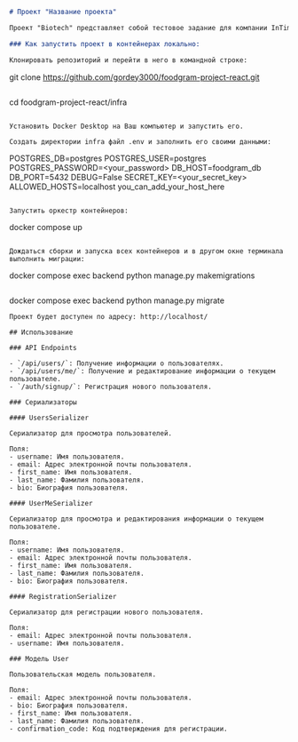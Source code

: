```markdown
# Проект "Название проекта"

Проект "Biotech" представляет собой тестовое задание для компании InTime.BioTech .

### Как запустить проект в контейнерах локально:

Клонировать репозиторий и перейти в него в командной строке:

```
git clone https://github.com/gordey3000/foodgram-project-react.git
```

```
cd foodgram-project-react/infra
```

Установить Docker Desktop на Ваш компьютер и запустить его.

Создать директории infra файл .env и заполнить его своими данными:

```
POSTGRES_DB=postgres
POSTGRES_USER=postgres
POSTGRES_PASSWORD=<your_password>
DB_HOST=foodgram_db
DB_PORT=5432
DEBUG=False
SECRET_KEY=<your_secret_key>
ALLOWED_HOSTS=localhost you_can_add_your_host_here
```

Запустить оркестр контейнеров:

```
docker compose up
```

Дождаться сборки и запуска всех контейнеров и в другом окне терминала выполнить миграции:
```
docker compose exec backend python manage.py makemigrations
```

```
docker compose exec backend python manage.py migrate 
```
Проект будет доступен по адресу: http://localhost/

## Использование

### API Endpoints

- `/api/users/`: Получение информации о пользователях.
- `/api/users/me/`: Получение и редактирование информации о текущем пользователе.
- `/auth/signup/`: Регистрация нового пользователя.

### Сериализаторы

#### UsersSerializer

Сериализатор для просмотра пользователей.

Поля:
- username: Имя пользователя.
- email: Адрес электронной почты пользователя.
- first_name: Имя пользователя.
- last_name: Фамилия пользователя.
- bio: Биография пользователя.

#### UserMeSerializer

Сериализатор для просмотра и редактирования информации о текущем пользователе.

Поля:
- username: Имя пользователя.
- email: Адрес электронной почты пользователя.
- first_name: Имя пользователя.
- last_name: Фамилия пользователя.
- bio: Биография пользователя.

#### RegistrationSerializer

Сериализатор для регистрации нового пользователя.

Поля:
- email: Адрес электронной почты пользователя.
- username: Имя пользователя.

### Модель User

Пользовательская модель пользователя.

Поля:
- email: Адрес электронной почты пользователя.
- bio: Биография пользователя.
- first_name: Имя пользователя.
- last_name: Фамилия пользователя.
- confirmation_code: Код подтверждения для регистрации.